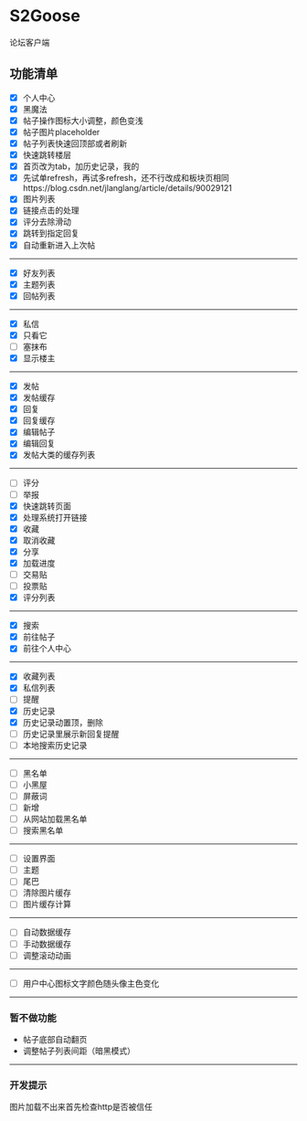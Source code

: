 # S2Goose
论坛客户端

## 功能清单
- [x] 个人中心
- [x] 黑魔法
- [x] 帖子操作图标大小调整，颜色变浅
- [x] 帖子图片placeholder
- [x] 帖子列表快速回顶部或者刷新
- [x] 快速跳转楼层
- [x] 首页改为tab，加历史记录，我的
- [x] 先试单refresh，再试多refresh，还不行改成和板块页相同https://blog.csdn.net/jlanglang/article/details/90029121
- [x] 图片列表
- [x] 链接点击的处理
- [x] 评分去除滑动
- [x] 跳转到指定回复
- [x] 自动重新进入上次帖
---
- [x] 好友列表
- [x] 主题列表
- [x] 回帖列表
---
- [x] 私信
- [x] 只看它
- [ ] 塞抹布
- [x] 显示楼主
---
- [x] 发帖
- [x] 发帖缓存
- [x] 回复
- [x] 回复缓存
- [x] 编辑帖子
- [x] 编辑回复
- [x] 发帖大类的缓存列表
---
- [ ] 评分
- [ ] 举报
- [x] 快速跳转页面
- [x] 处理系统打开链接
- [x] 收藏
- [x] 取消收藏
- [x] 分享
- [x] 加载进度
- [ ] 交易贴
- [ ] 投票贴
- [x] 评分列表
---
- [x] 搜索
- [x] 前往帖子
- [x] 前往个人中心
---
- [x] 收藏列表
- [x] 私信列表
- [ ] 提醒
- [x] 历史记录
- [x] 历史记录动置顶，删除
- [ ] 历史记录里展示新回复提醒
- [ ] 本地搜索历史记录
---
- [ ] 黑名单
- [ ] 小黑屋
- [ ] 屏蔽词
- [ ] 新增
- [ ] 从网站加载黑名单
- [ ] 搜索黑名单
---
- [ ] 设置界面
- [ ] 主题
- [ ] 尾巴
- [ ] 清除图片缓存
- [ ] 图片缓存计算
---
- [ ] 自动数据缓存
- [ ] 手动数据缓存
- [ ] 调整滚动动画
---
- [ ] 用户中心图标文字颜色随头像主色变化 
---
### 暂不做功能
* 帖子底部自动翻页
* 调整帖子列表间距（暗黑模式）
---
### 开发提示
图片加载不出来首先检查http是否被信任
